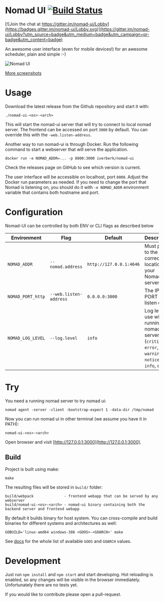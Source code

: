 Nomad UI [![Build Status](https://travis-ci.org/iverberk/nomad-ui.svg?branch=master)](https://travis-ci.org/iverberk/nomad-ui)
========

[![Join the chat at https://gitter.im/nomad-ui/Lobby](https://badges.gitter.im/nomad-ui/Lobby.svg)](https://gitter.im/nomad-ui/Lobby?utm_source=badge&utm_medium=badge&utm_campaign=pr-badge&utm_content=badge)

An awesome user interface (even for mobile devices!) for an awesome scheduler, plain and simple :-)

![Nomad UI](https://dl.dropboxusercontent.com/u/27514/nomad-screenshots/0.5/cluster-overview-small.jpg)

[More screenshots](https://github.com/iverberk/nomad-ui/blob/master/SCREENSHOTS.md)

# Usage

Download the latest release from the Github repository and start it with:

```
./nomad-ui-<os>-<arch>
```

This will start the nomad-ui server that will try to connect to local
nomad server. The frontend can be accessed on port `3000` by default.
You can override this with the `-web.listen-address`.

Another way to run nomad-ui is through Docker. Run the following command to
start a webserver that will serve the application.

```
docker run -e NOMAD_ADDR=... -p 8000:3000 iverberk/nomad-ui
```

Check the releases page on GitHub to see which version is current.

The user interface will be accessible on localhost, port `8000`. Adjust the Docker
run parameters as needed. If you need to change the port that Nomad is listening
on, you should do it with ```-e NOMAD_ADDR``` environment variable that contains
both hostname and port.

# Configuration

Nomad-UI can be controlled by both ENV or CLI flags as described below

| Environment        	| Flag                  	| Default                 	| Description                                                                                          	|
|-------------------	|-----------------------	|-------------------------	|------------------------------------------------------------------------------------------------------	|
| `NOMAD_ADDR`      	| `--nomad.address`      	| `http://127.0.0.1:4646` 	| Must point to the correct location of your Nomad server.                                             	|
| `NOMAD_PORT_http` 	| `--web.listen-address` 	| `0.0.0.0:3000`          	| The IP + PORT to listen on                                                                           	|
| `NOMAD_LOG_LEVEL` 	| `--log.level`          	| `info`                  	| Log level to use while running the nomad-ui server - (`critical`, `error`, `warning`, `notice`, `info`, `debug`) 	|

# Try

You need a running nomad server to try nomad ui:

```
nomad agent -server -client -bootstrap-expect 1 -data-dir /tmp/nomad
```

Now you can run nomad ui in other terminal (we assume you have it in PATH):

```
nomad-ui-<os>-<arch>
```

Open browser and visit [http://127.0.0.1:3000](http://127.0.0.1:3000).

## Build

Project is built using make:

```
make
```

The resulting files will be stored in `build/` folder:

```
build/webpack              - frontend webapp that can be served by any webserver
build/nomad-ui-<os>-<arch> - nomad-ui binary containing both the backend server and frontend webapp
```

By default it builds binary for host system. You can cross-compile and
build binaries for different systems and architectures as well:

```
GOBUILD='linux-amd64 windows-386 <GOOS>-<GOARCH>' make
```

See [docs](https://golang.org/doc/install/source) for the whole list of available `GOOS` and `GOARCH`
values.

# Development

Just run ```npm install``` and ```npm start``` and start developing. Hot reloading is enabled, so any
changes will be visible in the browser immediately. Unfortunately there are no tests yet.

If you would like to contribute please open a pull-request.
